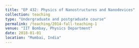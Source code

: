```yaml
---
title: "EP 432: Physics of Nanostructures and Nanodevices"
collection: teaching
type: "Undergraduate and postgraduate course"
permalink: /teaching/2014-fall-teaching-1
venue: "IIT Bombay, Physics Department"
date: 2018-01-01
location: "Mumbai, India"
---
```

